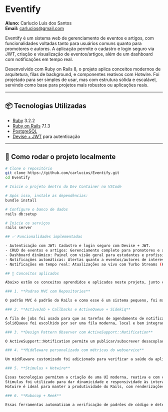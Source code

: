 # Eventify

**Aluno:** Carlucio Luis dos Santos  
**Email:** carlucios@gmail.com  

Eventify é um sistema web de gerenciamento de eventos e artigos, com funcionalidades voltadas tanto para usuários comuns quanto para promotores e autores. A aplicação permite o cadastro e login seguro via JWT, criação e visualização de eventos/artigos, além de um dashboard com notificações em tempo real.

Desenvolvido com Ruby on Rails 8, o projeto aplica conceitos modernos de arquitetura, filas de background, e componentes reativos com Hotwire. Foi projetado para ser simples de usar, mas com estrutura sólida e escalável, servindo como base para projetos mais robustos ou aplicações reais.

---

## 📦 Tecnologias Utilizadas

- [Ruby](https://www.ruby-lang.org/pt/) 3.2.2
- [Ruby on Rails](https://rubyonrails.org/) 7.1.3
- [PostgreSQL](https://www.postgresql.org/)
- [Devise + JWT](https://github.com/waiting-for-dev/devise-jwt) para autenticação

---

## 🚀 Como rodar o projeto localmente

```bash
# Clone o repositório
git clone https://github.com/carlucios/Eventify.git
cd Eventify

# Inicie o projeto dentro do Dev Container no VSCode

# Após isso, instale as dependências:
bundle install

# Configure o banco de dados
rails db:setup

# Inicie os serviços
rails server

## ✅ Funcionalidades implementadas

- Autenticação com JWT: Cadastro e login seguro com Devise + JWT.
- CRUD de eventos e artigos: Gerenciamento completo para promotores e autores.
- Dashboard dinâmico: Painel com visão geral para estudantes e profissionais.
- Notificações automáticas: Alertas quanto a eventos/autores de interesse via background jobs.
- Notificações em tempo real: Atualizações ao vivo com Turbo Streams (Hotwire).

## 🧠 Conceitos aplicados

Abaixo estão os conceitos aprendidos e aplicados neste projeto, junto com a justificativa de sua utilização:

### 1. **Padrao MVC com Repositories**

O padrão MVC é padrão do Rails e como esse é um sistema pequeno, foi mantido, pra facilitar a separação de responsabilidades. A inclusão do padrão Repository serve para isolar regras de acesso a dados, facilitando testes e permitindo futuras mudanças no ORM. Toda a comunicacao dos ORMs Event/Article/Follow foi feita através de repositories.

### 2. **ActiveJob + Callbacks e ActiveQueue + Sidekiq**

A fila de jobs foi usada para que as tarefas de agendamento de notificações fossem processadas em background, com vistas a melhora da performance da aplicação. Foram feitas duas filas de notificações, notificaçao de follow/unfollow, o qual usou  callbacks para disparar as notificaçoes, e notificaçao de upcoming event, o qual utiliza a fila recurrent do AciveQueue.
SolidQueue foi escolhido por ser uma fila moderna, local e bem integrada ao Rails 8.

### 3. **Design Pattern Observer com ActiveSupport::Notification**

O ActiveSupport::Notification permite um publicar/subscrever desacoplado entre os eventos do sistema e os consumidores de notificação. Ele foi usado a fim de permitir o envio de notificaçoes em tempo real por parte do sistema e consumo dessas notificaçoes por parte dos usuários de forma personalizada.

### 4. **Middleware personalizado com métricas do webservice**

Um middleware customizado foi adicionado para verificar a saúde da aplicação e exibir no rodapé da interface. Isso pode ser útil para detectar rapidamente se há falhas de conexão com serviços essenciais como banco de dados ou fila de jobs, durante o uso da aplicação.

### 5. **Stimulus + Hotwire**

Essas tecnologias permitem a criação de uma UI moderna, reativa e com comportamento de SPA, sem a complexidade de front-ends como React ou Vue.
Stimulus foi utilizado para dar dinamicidade e responsividade às interações com componentes do frontend.
Hotwire é ideal para manter a produtividade do Rails, com renderizações parciais, atualizações automáticas via Turbo Frames. Além dele ter sido essencial pra implementar o frontend SPA, sem ele, teria sido necessário a instalaçao do Websockets a fim de implementar o recebimento em tempo real das notificações.

### 6. **Rubocop + Reek**

Essas ferramentas automatizam a verificação de padrões de código e detectam smells (como métodos longos ou classes grandes). Com isso, o código permanece limpo, legível e dentro das boas práticas de Ruby e Rails, garantindo a manutenção do projeto a longo prazo.